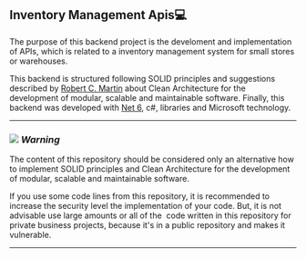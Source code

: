 ## Inventory Management Apis💻

The purpose of this backend project is the develoment and implementation of APIs, which is related to a inventory management system for small stores or warehouses.

This backend is structured following SOLID principles and suggestions described by [Robert C. Martin](https://blog.cleancoder.com/uncle-bob/2012/08/13/the-clean-architecture.html) about Clean Architecture for the development of modular, scalable and maintainable software. Finally, this backend was developed with [Net 6](https://dotnet.microsoft.com/en-us/download/dotnet/6.0), c#, libraries and Microsoft technology.

---

### ![](https://33333.cdn.cke-cs.com/kSW7V9NHUXugvhoQeFaf/images/0d8a8c3ce2190b6dc1caf62570d5b0baadf0244e8ba7a608.png) _Warning_

The content of this repository should be considered only an alternative how to implement SOLID principles and Clean Architecture for the development of modular, scalable and maintainable software.

If you use some code lines from this repository, it is recommended to increase the security level the implementation of your code. But, it is not advisable use large amounts or all of the  code written in this repository for private business projects, because it's in a public repository and makes it vulnerable. 

---
